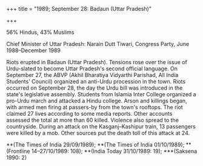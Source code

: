 +++
title = "1989; September 28: Badaun (Uttar Pradesh)"

+++


56% Hindus, 43% Muslims

Chief Minister of Uttar Pradesh: Narain Dutt Tiwari, Congress Party, June 1988–December 1989

Riots erupted in Badaun (Uttar Pradesh). Tensions rose over the issue of Urdu-slated to become Uttar Pradesh's second official language. On September 27, the ABVP (Akhil Bharatiya Vidyarthi Parishad, All India Students' Council) organized an anti-Urdu procession in the town. Riots occurred on September 28, the day the Urdu bill was introduced in the state's legislative assembly. Students from Islamia Inter College organized a pro-Urdu march and attacked a Hindu college. Arson and killings began, with armed men firing at passers-by from the town's rooftops. The riot claimed 27 lives according to some media reports. Other accounts assessed the total at more than 60 killed. Violence also spread to the countryside. During an attack on the Kasganj–Kashipur train, 13 passengers were killed by a mob. Other sources put the death toll of this attack at 24.

**(The Times of India 29/09/1989); **(The Times of India 01/10/1989); **(Frontline 14–27/10/1989: 108); **(India Today 31/10/1989: 19); ***(Saksena 1990: 2)
